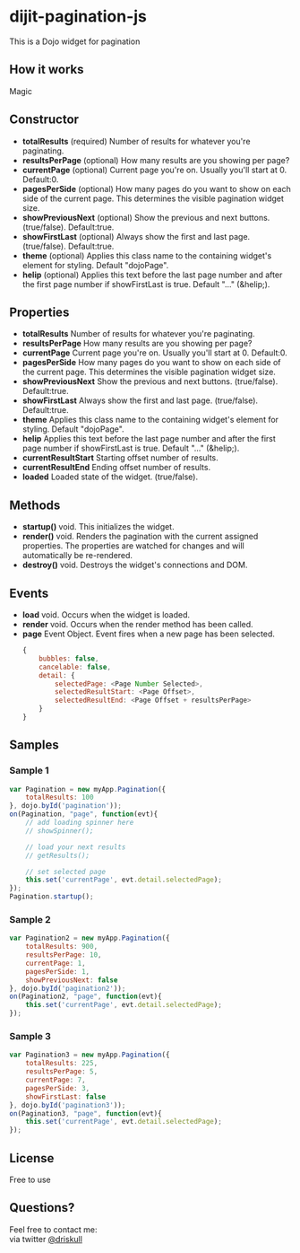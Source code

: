 # dijit-pagination-js
This is a Dojo widget for pagination

## How it works
Magic

## Constructor
- **totalResults** (required) <Number> Number of results for whatever you're paginating.
- **resultsPerPage** (optional) <Number> How many results are you showing per page?
- **currentPage** (optional) <Number> Current page you're on. Usually you'll start at 0. Default:0.
- **pagesPerSide** (optional) <Number> How many pages do you want to show on each side of the current page. This determines the visible pagination widget size.
- **showPreviousNext** (optional) <Boolean> Show the previous and next buttons. (true/false). Default:true.
- **showFirstLast** (optional) <Boolean> Always show the first and last page. (true/false). Default:true.
- **theme** (optional) <String> Applies this class name to the containing widget's element for styling. Default "dojoPage".
- **helip** (optional) <String> Applies this text before the last page number and after the first page number if showFirstLast is true. Default "..." (&helip;).

## Properties
- **totalResults** <Number> Number of results for whatever you're paginating.
- **resultsPerPage** <Number> How many results are you showing per page?
- **currentPage** <Number> Current page you're on. Usually you'll start at 0. Default:0.
- **pagesPerSide** <Number> How many pages do you want to show on each side of the current page. This determines the visible pagination widget size.
- **showPreviousNext** <Boolean> Show the previous and next buttons. (true/false). Default:true.
- **showFirstLast** <Boolean> Always show the first and last page. (true/false). Default:true.
- **theme** <String> Applies this class name to the containing widget's element for styling. Default "dojoPage".
- **helip** <String> Applies this text before the last page number and after the first page number if showFirstLast is true. Default "..." (&helip;).
- **currentResultStart** <Number> Starting offset number of results.
- **currentResultEnd** <Number> Ending offset number of results.
- **loaded**  <Boolean> Loaded state of the widget. (true/false).

## Methods
- **startup()** void. This initializes the widget.
- **render()** void. Renders the pagination with the current assigned properties. The properties are watched for changes and will automatically be re-rendered.
- **destroy()** void. Destroys the widget's connections and DOM.

## Events
- **load** void. Occurs when the widget is loaded.
- **render** void. Occurs when the render method has been called.
- **page** Event Object. Event fires when a new page has been selected.
	```javascript
	{
		bubbles: false,
		cancelable: false,
		detail: {
			selectedPage: <Page Number Selected>,
			selectedResultStart: <Page Offset>,
			selectedResultEnd: <Page Offset + resultsPerPage>
		}
	}
	```

## Samples

### Sample 1
```javascript
var Pagination = new myApp.Pagination({
	totalResults: 100
}, dojo.byId('pagination'));
on(Pagination, "page", function(evt){
	// add loading spinner here
	// showSpinner();

	// load your next results
	// getResults();

	// set selected page
	this.set('currentPage', evt.detail.selectedPage);
});
Pagination.startup();
```

### Sample 2
```javascript
var Pagination2 = new myApp.Pagination({
	totalResults: 900,
	resultsPerPage: 10,
	currentPage: 1,
	pagesPerSide: 1,
	showPreviousNext: false
}, dojo.byId('pagination2'));
on(Pagination2, "page", function(evt){
	this.set('currentPage', evt.detail.selectedPage);
});
```

### Sample 3
```javascript
var Pagination3 = new myApp.Pagination({
	totalResults: 225,
	resultsPerPage: 5,
	currentPage: 7,
	pagesPerSide: 3,
	showFirstLast: false
}, dojo.byId('pagination3'));
on(Pagination3, "page", function(evt){
	this.set('currentPage', evt.detail.selectedPage);
});
```

## License
Free to use

## Questions?
Feel free to contact me:  
via twitter [@driskull](http://twitter.com/#!/driskull "")
